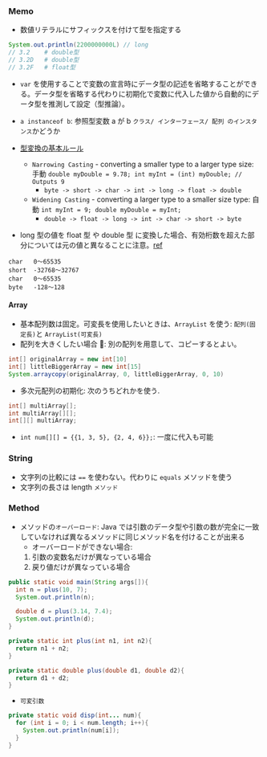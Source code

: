 ### Memo

- 数値リテラルにサフィックスを付けて型を指定する

```java
System.out.println(2200000000L) // long
// 3.2    # double型
// 3.2D   # double型
// 3.2F   # float型
```

- `var` を使用することで変数の宣言時にデータ型の記述を省略することができる。データ型を省略する代わりに初期化で変数に代入した値から自動的にデータ型を推測して設定（型推論）。

- `a instanceof b`: 参照型変数 a が b `クラス/ インターフェース/ 配列 のインスタンス`かどうか
- [型変換の基本ルール](https://www.javadrive.jp/start/cast/index1.html)
  - `Narrowing Casting` - converting a smaller type to a larger type size: 手動 `double myDouble = 9.78; int myInt = (int) myDouble; // Outputs 9`
    - `byte -> short -> char -> int -> long -> float -> double`
  - `Widening Casting` - converting a larger type to a smaller size type: 自動 `int myInt = 9; double myDouble = myInt;`
    - `double -> float -> long -> int -> char -> short -> byte`
- long 型の値を float 型 や double 型 に変換した場合、有効桁数を超えた部分については元の値と異なることに注意。[ref](https://www.javadrive.jp/start/cast/index2.html)

```texts
char   0～65535
short  -32768～32767
char   0～65535
byte   -128～128
```

#### Array

- 基本配列数は固定。可変長を使用したいときは、`ArrayList` を使う: `配列(固定長)`と `ArrayList(可変長)`
- 配列を大きくしたい場合 : 別の配列を用意して、コピーするとよい。

```java
int[] originalArray = new int[10]
int[] littleBiggerArray = new int[15]
System.arraycopy(originalArray, 0, littleBiggerArray, 0, 10)
```

- 多次元配列の初期化: 次のうちどれかを使う.

```java
int[] multiArray[];
int multiArray[][];
int[][] multiArray;
```

- `int num[][] = {{1, 3, 5}, {2, 4, 6}};`: 一度に代入も可能

### String

- 文字列の比較には `==` を使わない。代わりに `equals` メソッドを使う
- 文字列の長さは length `メソッド`

### Method

- メソッドの`オーバーロード`: Java では引数のデータ型や引数の数が完全に一致していなければ異なるメソッドに同じメソッド名を付けることが出来る
  - オーバーロードができない場合:
  1. 引数の変数名だけが異なっている場合
  2. 戻り値だけが異なっている場合

```java
public static void main(String args[]){
  int n = plus(10, 7);
  System.out.println(n);

  double d = plus(3.14, 7.4);
  System.out.println(d);
}

private static int plus(int n1, int n2){
  return n1 + n2;
}

private static double plus(double d1, double d2){
  return d1 + d2;
}
```

- `可変引数`

```java
private static void disp(int... num){
  for (int i = 0; i < num.length; i++){
    System.out.println(num[i]);
  }
}
```
